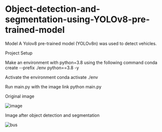 # Object-detection-and-segmentation-using-YOLOv8-pre-trained-model

Model
A Yolov8 pre-trained model (YOLOv8n) was used to detect vehicles.

Project Setup

Make an environment with python=3.8 using the following command
conda create --prefix ./env python==3.8 -y

Activate the environment
conda activate ./env

Run main.py with the image link 
python main.py


Original image

![image](https://github.com/KansaraT/Object-detection-and-segmentation-using-YOLOv8-pre-trained-model/assets/91043060/d2b660de-974c-4d92-9760-a02ab91a2c44)

Image after object detection and segmentation

![bus](https://github.com/KansaraT/Object-detection-and-segmentation-using-YOLOv8-pre-trained-model/assets/91043060/93591192-df6b-4877-80db-b555fe93c4fb)
